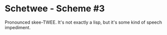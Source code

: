 # Schetwee - Scheme #3

Pronounced skee-TWEE.  It's not exactly a lisp, but it's some kind of
speech impediment.
